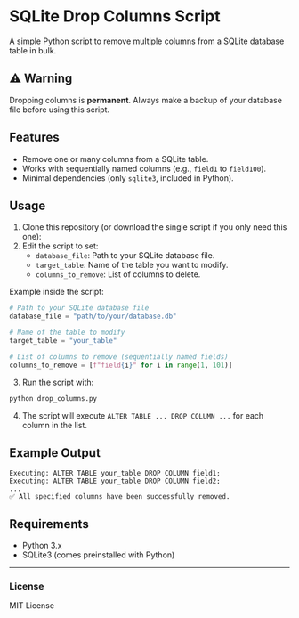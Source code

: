 # SQLite Drop Columns Script

A simple Python script to remove multiple columns from a SQLite database table in bulk.

## ⚠️ Warning
Dropping columns is **permanent**. Always make a backup of your database file before using this script.

## Features
- Remove one or many columns from a SQLite table.
- Works with sequentially named columns (e.g., `field1` to `field100`).
- Minimal dependencies (only `sqlite3`, included in Python).

## Usage

1. Clone this repository (or download the single script if you only need this one):
2. Edit the script to set:
   - `database_file`: Path to your SQLite database file.
   - `target_table`: Name of the table you want to modify.
   - `columns_to_remove`: List of columns to delete.

Example inside the script:

```python
# Path to your SQLite database file
database_file = "path/to/your/database.db"

# Name of the table to modify
target_table = "your_table"

# List of columns to remove (sequentially named fields)
columns_to_remove = [f"field{i}" for i in range(1, 101)]
```

3. Run the script with:

```bash
python drop_columns.py
```

4. The script will execute `ALTER TABLE ... DROP COLUMN ...` for each column in the list.

## Example Output
```
Executing: ALTER TABLE your_table DROP COLUMN field1;
Executing: ALTER TABLE your_table DROP COLUMN field2;
...
✅ All specified columns have been successfully removed.
```

## Requirements
- Python 3.x
- SQLite3 (comes preinstalled with Python)

---

### License
MIT License
